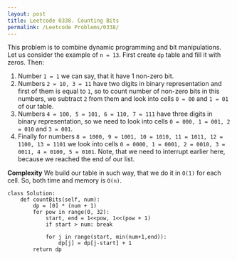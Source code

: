 ```yaml
---
layout: post
title: Leetcode 0338. Counting Bits
permalink: /Leetcode Problems/0338/
---
```


This problem is to combine dynamic programming and bit manipulations.
Let us consider the example of `n = 13`. First create `dp` table and fill it with zeros. Then:
1. Number `1 = 1` we can say, that it have 1 non-zero bit. 
2. Numbers `2 = 10, 3 = 11` have two digits in binary representation and first of them is equal to `1`, so to count number of non-zero bits in this numbers, we subtract `2` from them and look into cells `0 = 00` and `1 = 01` of our table.
3. Numbers `4 = 100, 5 = 101, 6 = 110, 7 = 111` have three digits in binary representation, so we need to look into cells `0 = 000, 1 = 001, 2 = 010` and `3 = 001`.
4. Finally for numbers `8 = 1000, 9 = 1001, 10 = 1010, 11 = 1011, 12 = 1100, 13 = 1101` we look into cells `0 = 0000, 1 = 0001, 2 = 0010, 3 = 0011, 4 = 0100, 5 = 0101`. Note, that we need to interrupt earlier here, because we reached the end of our list.

**Complexity** We build our table in such way, that we do it in `O(1)` for each cell. So, both time and memory is `O(n)`.

```
class Solution:
    def countBits(self, num):
        dp = [0] * (num + 1)
        for pow in range(0, 32):
            start, end = 1<<pow, 1<<(pow + 1)
            if start > num: break

            for j in range(start, min(num+1,end)):
                dp[j] = dp[j-start] + 1
        return dp  
```